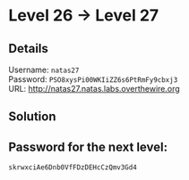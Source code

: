 # Level 26 → Level 27

## Details
Username: `natas27`<br />
Password: `PSO8xysPi00WKIiZZ6s6PtRmFy9cbxj3`<br />
URL:      http://natas27.natas.labs.overthewire.org

## Solution


## Password for the next level:
```
skrwxciAe6Dnb0VfFDzDEHcCzQmv3Gd4
```
